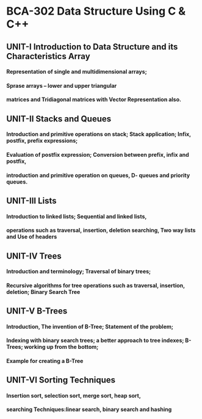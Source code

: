 <h1>BCA-302 Data Structure Using C & C++
<h2>UNIT-I  Introduction to Data Structure and its Characteristics Array
<h4>Representation of single and multidimensional arrays; 
<h4>Sprase arrays – lower and upper triangular
<h4>matrices and Tridiagonal matrices with Vector Representation also.
<h2>UNIT-II Stacks and Queues
<h4>Introduction and primitive operations on stack; Stack application; Infix, postfix, prefix
expressions; 
<h4>Evaluation of postfix expression; Conversion between prefix, infix and postfix,
<h4>introduction and primitive operation on queues, D- queues and priority queues.
<h2>UNIT-III  Lists
<h4>Introduction to linked lists; Sequential and linked lists, 
<h4>operations such as traversal, insertion, deletion searching, Two way lists and Use of headers
<h2>UNIT-IV Trees
<h4>Introduction and terminology; Traversal of binary trees; 
<h4>Recursive algorithms for tree operations such as traversal, insertion, deletion; Binary Search Tree
<h2>UNIT-V  B-Trees
<h4>Introduction, The invention of B-Tree; Statement of the problem; 
<h4>Indexing with binary search trees; a better approach to tree indexes; B-Trees; working up from the bottom; 
<h4>Example for creating a B-Tree
<h2>UNIT-VI Sorting Techniques
<h4>Insertion sort, selection sort, merge sort, heap sort, 
<h4>searching Techniques:linear search, binary search and hashing
